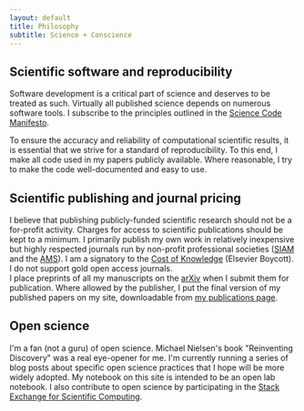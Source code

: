 ```yaml
---
layout: default
title: Philosophy
subtitle: Science + Conscience
---
```


Scientific software and reproducibility
---------------------------------------
Software development is a critical part of science and deserves to be treated
as such.  Virtually all published science depends on numerous software tools.
I subscribe to the principles outlined in the 
[Science Code Manifesto](http://sciencecodemanifesto.org).

To ensure the accuracy and reliability of computational scientific results,
it is essential that we strive for a standard of reproducibility.  To this
end, I make all code used in my papers publicly available.  Where reasonable,
I try to make the code well-documented and easy to use.

Scientific publishing and journal pricing
-----------------------------------------
I believe that publishing publicly-funded scientific research should not
be a for-profit activity.  Charges for access to scientific publications
should be kept to a minimum.  I primarily publish my own work in relatively
inexpensive but highly respected journals run by non-profit professional 
societies ([SIAM](http://www.siam.org) and the [AMS](http://www.ams.org)).
I am a signatory to the [Cost of Knowledge](http://thecostofknowledge.com)
(Elsevier Boycott).  I do not support gold open access journals.  
I place preprints of all my manuscripts on the [arXiv](http://www.arxiv.org)
when I submit them for publication.  Where allowed by the publisher, I put the
final version of my published papers on my site, downloadable from
[my publications page](/publications.html).

Open science
-------------
I'm a fan (not a guru) of open science.  Michael Nielsen's book "Reinventing
Discovery" was a real eye-opener for me.  I'm currently running a series of
blog posts about specific open science practices that I hope will be more
widely adopted.  My notebook on this site is intended to be an open lab
notebook.  I also contribute to open science by participating in the 
[Stack Exchange for Scientific Computing](http://scicomp.stackexchange.com).
